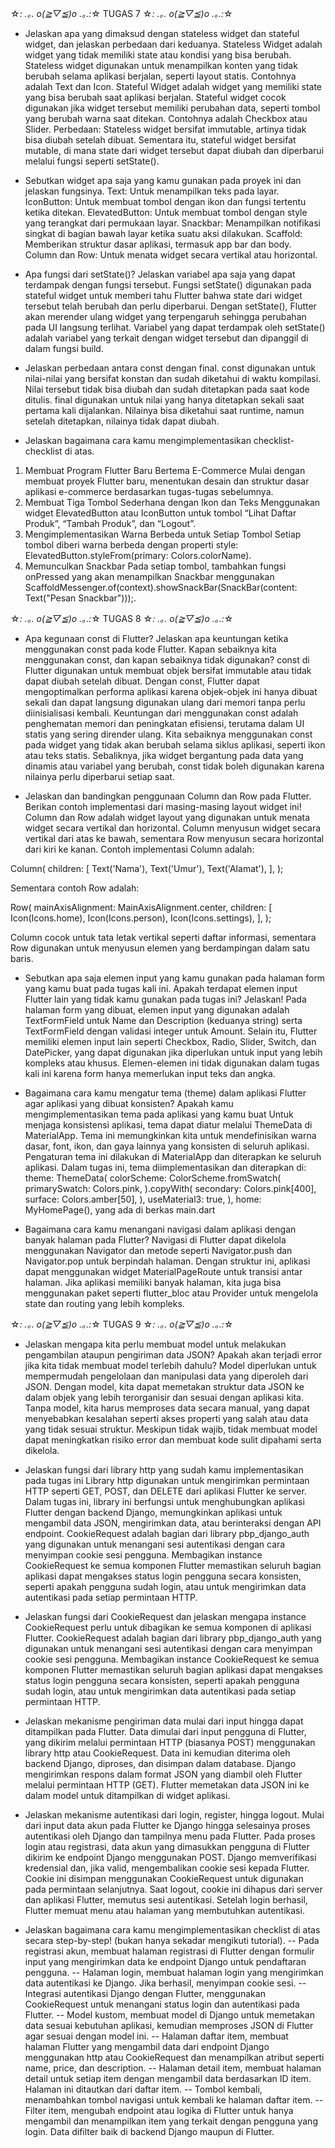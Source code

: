 ☆*: .｡. o(≧▽≦)o .｡.:*☆ TUGAS 7 ☆*: .｡. o(≧▽≦)o .｡.:*☆

- Jelaskan apa yang dimaksud dengan stateless widget dan stateful widget, dan jelaskan perbedaan dari keduanya.
Stateless Widget adalah widget yang tidak memiliki state atau kondisi yang bisa berubah. Stateless widget digunakan untuk menampilkan konten yang tidak berubah selama aplikasi berjalan, seperti layout statis. Contohnya adalah Text dan Icon.
Stateful Widget adalah widget yang memiliki state yang bisa berubah saat aplikasi berjalan. Stateful widget cocok digunakan jika widget tersebut memiliki perubahan data, seperti tombol yang berubah warna saat ditekan. Contohnya adalah Checkbox atau Slider.
Perbedaan: Stateless widget bersifat immutable, artinya tidak bisa diubah setelah dibuat. Sementara itu, stateful widget bersifat mutable, di mana state dari widget tersebut dapat diubah dan diperbarui melalui fungsi seperti setState().

- Sebutkan widget apa saja yang kamu gunakan pada proyek ini dan jelaskan fungsinya.
Text: Untuk menampilkan teks pada layar.
IconButton: Untuk membuat tombol dengan ikon dan fungsi tertentu ketika ditekan.
ElevatedButton: Untuk membuat tombol dengan style yang terangkat dari permukaan layar.
Snackbar: Menampilkan notifikasi singkat di bagian bawah layar ketika suatu aksi dilakukan.
Scaffold: Memberikan struktur dasar aplikasi, termasuk app bar dan body.
Column dan Row: Untuk menata widget secara vertikal atau horizontal.

- Apa fungsi dari setState()? Jelaskan variabel apa saja yang dapat terdampak dengan fungsi tersebut.
Fungsi setState() digunakan pada stateful widget untuk memberi tahu Flutter bahwa state dari widget tersebut telah berubah dan perlu diperbarui. Dengan setState(), Flutter akan merender ulang widget yang terpengaruh sehingga perubahan pada UI langsung terlihat. Variabel yang dapat terdampak oleh setState() adalah variabel yang terkait dengan widget tersebut dan dipanggil di dalam fungsi build.

- Jelaskan perbedaan antara const dengan final.
const digunakan untuk nilai-nilai yang bersifat konstan dan sudah diketahui di waktu kompilasi. Nilai tersebut tidak bisa diubah dan sudah ditetapkan pada saat kode ditulis.
final digunakan untuk nilai yang hanya ditetapkan sekali saat pertama kali dijalankan. Nilainya bisa diketahui saat runtime, namun setelah ditetapkan, nilainya tidak dapat diubah.

- Jelaskan bagaimana cara kamu mengimplementasikan checklist-checklist di atas.
1. Membuat Program Flutter Baru Bertema E-Commerce
Mulai dengan membuat proyek Flutter baru, menentukan desain dan struktur dasar aplikasi e-commerce berdasarkan tugas-tugas sebelumnya.
2. Membuat Tiga Tombol Sederhana dengan Ikon dan Teks
Menggunakan widget ElevatedButton atau IconButton untuk tombol “Lihat Daftar Produk”, “Tambah Produk”, dan “Logout”.
3. Mengimplementasikan Warna Berbeda untuk Setiap Tombol
Setiap tombol diberi warna berbeda dengan properti style: ElevatedButton.styleFrom(primary: Colors.colorName).
4. Memunculkan Snackbar
Pada setiap tombol, tambahkan fungsi onPressed yang akan menampilkan Snackbar menggunakan ScaffoldMessenger.of(context).showSnackBar(SnackBar(content: Text("Pesan Snackbar")));.

☆*: .｡. o(≧▽≦)o .｡.:*☆ TUGAS 8 ☆*: .｡. o(≧▽≦)o .｡.:*☆

- Apa kegunaan const di Flutter? Jelaskan apa keuntungan ketika menggunakan const pada kode Flutter. Kapan sebaiknya kita menggunakan const, dan kapan sebaiknya tidak digunakan?
const di Flutter digunakan untuk membuat objek bersifat immutable atau tidak dapat diubah setelah dibuat. Dengan const, Flutter dapat mengoptimalkan performa aplikasi karena objek-objek ini hanya dibuat sekali dan dapat langsung digunakan ulang dari memori tanpa perlu diinisialisasi kembali. Keuntungan dari menggunakan const adalah penghematan memori dan peningkatan efisiensi, terutama dalam UI statis yang sering dirender ulang. Kita sebaiknya menggunakan const pada widget yang tidak akan berubah selama siklus aplikasi, seperti ikon atau teks statis. Sebaliknya, jika widget bergantung pada data yang dinamis atau variabel yang berubah, const tidak boleh digunakan karena nilainya perlu diperbarui setiap saat.

- Jelaskan dan bandingkan penggunaan Column dan Row pada Flutter. Berikan contoh implementasi dari masing-masing layout widget ini!
Column dan Row adalah widget layout yang digunakan untuk menata widget secara vertikal dan horizontal. Column menyusun widget secara vertikal dari atas ke bawah, sementara Row menyusun secara horizontal dari kiri ke kanan. Contoh implementasi Column adalah:

Column(
  children: [
    Text('Nama'),
    Text('Umur'),
    Text('Alamat'),
  ],
);

Sementara contoh Row adalah:

Row(
  mainAxisAlignment: MainAxisAlignment.center,
  children: [
    Icon(Icons.home),
    Icon(Icons.person),
    Icon(Icons.settings),
  ],
);

Column cocok untuk tata letak vertikal seperti daftar informasi, sementara Row digunakan untuk menyusun elemen yang berdampingan dalam satu baris.

- Sebutkan apa saja elemen input yang kamu gunakan pada halaman form yang kamu buat pada tugas kali ini. Apakah terdapat elemen input Flutter lain yang tidak kamu gunakan pada tugas ini? Jelaskan!
Pada halaman form yang dibuat, elemen input yang digunakan adalah TextFormField untuk Name dan Description (keduanya string) serta TextFormField dengan validasi integer untuk Amount. Selain itu, Flutter memiliki elemen input lain seperti Checkbox, Radio, Slider, Switch, dan DatePicker, yang dapat digunakan jika diperlukan untuk input yang lebih kompleks atau khusus. Elemen-elemen ini tidak digunakan dalam tugas kali ini karena form hanya memerlukan input teks dan angka.

- Bagaimana cara kamu mengatur tema (theme) dalam aplikasi Flutter agar aplikasi yang dibuat konsisten? Apakah kamu mengimplementasikan tema pada aplikasi yang kamu buat
Untuk menjaga konsistensi aplikasi, tema dapat diatur melalui ThemeData di MaterialApp. Tema ini memungkinkan kita untuk mendefinisikan warna dasar, font, ikon, dan gaya lainnya yang konsisten di seluruh aplikasi. Pengaturan tema ini dilakukan di MaterialApp dan diterapkan ke seluruh aplikasi. Dalam tugas ini, tema diimplementasikan dan diterapkan di:
theme: ThemeData(
         colorScheme: ColorScheme.fromSwatch(
              primarySwatch: Colors.pink,
        ).copyWith(
          secondary: Colors.pink[400],
          surface: Colors.amber[50],
        ),
        useMaterial3: true,
      ),
      home: MyHomePage(),
yang ada di berkas main.dart

- Bagaimana cara kamu menangani navigasi dalam aplikasi dengan banyak halaman pada Flutter?
Navigasi di Flutter dapat dikelola menggunakan Navigator dan metode seperti Navigator.push dan Navigator.pop untuk berpindah halaman. Dengan struktur ini, aplikasi dapat menggunakan widget MaterialPageRoute untuk transisi antar halaman. Jika aplikasi memiliki banyak halaman, kita juga bisa menggunakan paket seperti flutter_bloc atau Provider untuk mengelola state dan routing yang lebih kompleks.

☆*: .｡. o(≧▽≦)o .｡.:*☆ TUGAS 9 ☆*: .｡. o(≧▽≦)o .｡.:*☆

- Jelaskan mengapa kita perlu membuat model untuk melakukan pengambilan ataupun pengiriman data JSON? Apakah akan terjadi error jika kita tidak membuat model terlebih dahulu?
Model diperlukan untuk mempermudah pengelolaan dan manipulasi data yang diperoleh dari JSON. Dengan model, kita dapat memetakan struktur data JSON ke dalam objek yang lebih terorganisir dan sesuai dengan aplikasi kita. Tanpa model, kita harus memproses data secara manual, yang dapat menyebabkan kesalahan seperti akses properti yang salah atau data yang tidak sesuai struktur. Meskipun tidak wajib, tidak membuat model dapat meningkatkan risiko error dan membuat kode sulit dipahami serta dikelola.

- Jelaskan fungsi dari library http yang sudah kamu implementasikan pada tugas ini
Library http digunakan untuk mengirimkan permintaan HTTP seperti GET, POST, dan DELETE dari aplikasi Flutter ke server. Dalam tugas ini, library ini berfungsi untuk menghubungkan aplikasi Flutter dengan backend Django, memungkinkan aplikasi untuk mengambil data JSON, mengirimkan data, atau berinteraksi dengan API endpoint.
CookieRequest adalah bagian dari library pbp_django_auth yang digunakan untuk menangani sesi autentikasi dengan cara menyimpan cookie sesi pengguna. Membagikan instance CookieRequest ke semua komponen Flutter memastikan seluruh bagian aplikasi dapat mengakses status login pengguna secara konsisten, seperti apakah pengguna sudah login, atau untuk mengirimkan data autentikasi pada setiap permintaan HTTP.

- Jelaskan fungsi dari CookieRequest dan jelaskan mengapa instance CookieRequest perlu untuk dibagikan ke semua komponen di aplikasi Flutter.
CookieRequest adalah bagian dari library pbp_django_auth yang digunakan untuk menangani sesi autentikasi dengan cara menyimpan cookie sesi pengguna. Membagikan instance CookieRequest ke semua komponen Flutter memastikan seluruh bagian aplikasi dapat mengakses status login pengguna secara konsisten, seperti apakah pengguna sudah login, atau untuk mengirimkan data autentikasi pada setiap permintaan HTTP.

- Jelaskan mekanisme pengiriman data mulai dari input hingga dapat ditampilkan pada Flutter.
Data dimulai dari input pengguna di Flutter, yang dikirim melalui permintaan HTTP (biasanya POST) menggunakan library http atau CookieRequest. Data ini kemudian diterima oleh backend Django, diproses, dan disimpan dalam database. Django mengirimkan respons dalam format JSON yang diambil oleh Flutter melalui permintaan HTTP (GET). Flutter memetakan data JSON ini ke dalam model untuk ditampilkan di widget aplikasi.

- Jelaskan mekanisme autentikasi dari login, register, hingga logout. Mulai dari input data akun pada Flutter ke Django hingga selesainya proses autentikasi oleh Django dan tampilnya menu pada Flutter.
Pada proses login atau registrasi, data akun yang dimasukkan pengguna di Flutter dikirim ke endpoint Django menggunakan POST. Django memverifikasi kredensial dan, jika valid, mengembalikan cookie sesi kepada Flutter. Cookie ini disimpan menggunakan CookieRequest untuk digunakan pada permintaan selanjutnya. Saat logout, cookie ini dihapus dari server dan aplikasi Flutter, memutus sesi autentikasi. Setelah login berhasil, Flutter memuat menu atau halaman yang membutuhkan autentikasi.

- Jelaskan bagaimana cara kamu mengimplementasikan checklist di atas secara step-by-step! (bukan hanya sekadar mengikuti tutorial).
-- Pada registrasi akun, membuat halaman registrasi di Flutter dengan formulir input yang mengirimkan data ke endpoint Django untuk pendaftaran pengguna.
-- Halaman login, membuat halaman login yang mengirimkan data autentikasi ke Django. Jika berhasil, menyimpan cookie sesi.
-- Integrasi autentikasi Django dengan Flutter, menggunakan CookieRequest untuk menangani status login dan autentikasi pada Flutter.
-- Model kustom, membuat model di Django untuk memetakan data sesuai kebutuhan aplikasi, kemudian memproses JSON di Flutter agar sesuai dengan model ini.
-- Halaman daftar item, membuat halaman Flutter yang mengambil data dari endpoint Django menggunakan http atau CookieRequest dan menampilkan atribut seperti name, price, dan description.
-- Halaman detail item, membuat halaman detail untuk setiap item dengan mengambil data berdasarkan ID item. Halaman ini ditautkan dari daftar item.
-- Tombol kembali, menambahkan tombol navigasi untuk kembali ke halaman daftar item.
-- Filter item, mengubah endpoint atau logika di Flutter untuk hanya mengambil dan menampilkan item yang terkait dengan pengguna yang login. Data difilter baik di backend Django maupun di Flutter.

